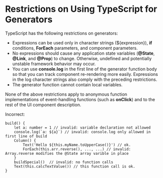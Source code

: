 # Restrictions on Using TypeScript for Generators<a name="EN-US_TOPIC_0000001110789000"></a>

TypeScript has the following restrictions on generators:

-   Expressions can be used only in character strings \($\{expression\}\),  **if**  conditions,  **ForEach**  parameters, and component parameters.
-   No expressions should cause any application state variables \(**@State**,  **@Link**, and  **@Prop**\) to change. Otherwise, undefined and potentially unstable framework behavior may occur.
-   You can use  **console.log**  in the first line of the generator function body so that you can track component re-rendering more easily. Expressions in the log character strings also comply with the preceding restrictions.
-   The generator function cannot contain local variables.

None of the above restrictions apply to anonymous function implementations of event-handling functions \(such as  **onClick**\) and to the rest of the UI component description.

Incorrect:

```
build() {
    let a: number = 1 // invalid: variable declaration not allowed
    console.log(`a: ${a}`) // invalid: console.log only allowed in first line of build
    Column() {
        Text('Hello ${this.myName.toUpperCase()}') // ok.
        ForEach(this.arr.reverse(), ..., ...) // invalid: Array.reverse modifies the @State array varible in place
    }
    buildSpecial()  // invalid: no function calls
    Text(this.calcTextValue()) // this function call is ok.
}
```

